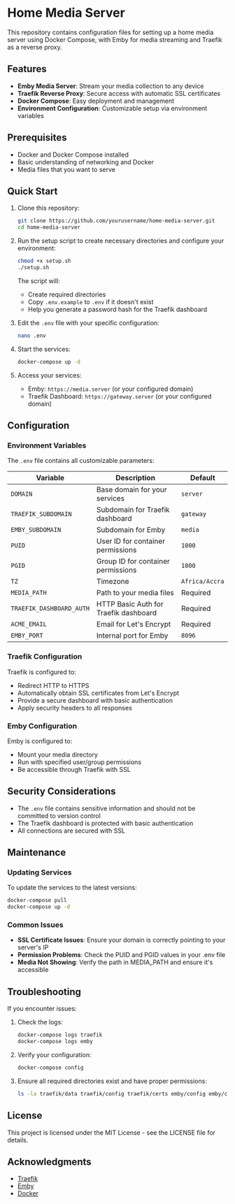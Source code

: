 # Home Media Server

This repository contains configuration files for setting up a home media server using Docker Compose, with Emby for media streaming and Traefik as a reverse proxy.

## Features

- **Emby Media Server**: Stream your media collection to any device
- **Traefik Reverse Proxy**: Secure access with automatic SSL certificates
- **Docker Compose**: Easy deployment and management
- **Environment Configuration**: Customizable setup via environment variables

## Prerequisites

- Docker and Docker Compose installed
- Basic understanding of networking and Docker
- Media files that you want to serve

## Quick Start

1. Clone this repository:
   ```bash
   git clone https://github.com/yourusername/home-media-server.git
   cd home-media-server
   ```

2. Run the setup script to create necessary directories and configure your environment:
   ```bash
   chmod +x setup.sh
   ./setup.sh
   ```
   
   The script will:
   - Create required directories
   - Copy `.env.example` to `.env` if it doesn't exist
   - Help you generate a password hash for the Traefik dashboard

3. Edit the `.env` file with your specific configuration:
   ```bash
   nano .env
   ```

4. Start the services:
   ```bash
   docker-compose up -d
   ```

5. Access your services:
   - Emby: `https://media.server` (or your configured domain)
   - Traefik Dashboard: `https://gateway.server` (or your configured domain)

## Configuration

### Environment Variables

The `.env` file contains all customizable parameters:

| Variable | Description | Default |
|----------|-------------|---------|
| `DOMAIN` | Base domain for your services | `server` |
| `TRAEFIK_SUBDOMAIN` | Subdomain for Traefik dashboard | `gateway` |
| `EMBY_SUBDOMAIN` | Subdomain for Emby | `media` |
| `PUID` | User ID for container permissions | `1000` |
| `PGID` | Group ID for container permissions | `1000` |
| `TZ` | Timezone | `Africa/Accra` |
| `MEDIA_PATH` | Path to your media files | Required |
| `TRAEFIK_DASHBOARD_AUTH` | HTTP Basic Auth for Traefik dashboard | Required |
| `ACME_EMAIL` | Email for Let's Encrypt | Required |
| `EMBY_PORT` | Internal port for Emby | `8096` |

### Traefik Configuration

Traefik is configured to:
- Redirect HTTP to HTTPS
- Automatically obtain SSL certificates from Let's Encrypt
- Provide a secure dashboard with basic authentication
- Apply security headers to all responses

### Emby Configuration

Emby is configured to:
- Mount your media directory
- Run with specified user/group permissions
- Be accessible through Traefik with SSL

## Security Considerations

- The `.env` file contains sensitive information and should not be committed to version control
- The Traefik dashboard is protected with basic authentication
- All connections are secured with SSL

## Maintenance

### Updating Services

To update the services to the latest versions:
```bash
docker-compose pull
docker-compose up -d
```

### Common Issues

- **SSL Certificate Issues**: Ensure your domain is correctly pointing to your server's IP
- **Permission Problems**: Check the PUID and PGID values in your .env file
- **Media Not Showing**: Verify the path in MEDIA_PATH and ensure it's accessible

## Troubleshooting

If you encounter issues:

1. Check the logs:
   ```bash
   docker-compose logs traefik
   docker-compose logs emby
   ```

2. Verify your configuration:
   ```bash
   docker-compose config
   ```

3. Ensure all required directories exist and have proper permissions:
   ```bash
   ls -la traefik/data traefik/config traefik/certs emby/config emby/cache
   ```

## License

This project is licensed under the MIT License - see the LICENSE file for details.

## Acknowledgments

- [Traefik](https://traefik.io/)
- [Emby](https://emby.media/)
- [Docker](https://www.docker.com/)